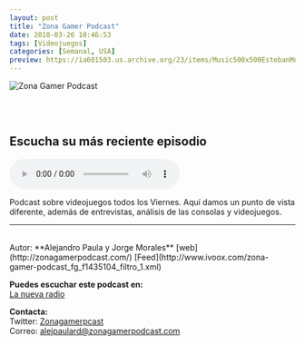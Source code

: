 ```yaml
---
layout: post
title: "Zona Gamer Podcast"
date: 2018-03-26 10:46:53
tags: [Videojuegos]
categories: [Semanal, USA]
preview: https://ia601503.us.archive.org/23/items/Music500x500EstebanMontoya/300-zonagamer.png
---
```


![Zona Gamer Podcast](https://ia601503.us.archive.org/23/items/Music500x500EstebanMontoya/500-zonagamer.png)

<br/>
<br/>

## Escucha su más reciente episodio

<!--reproductor-feed=http://www.ivoox.com/zona-gamer-podcast_fg_f1435104_filtro_1.xml-->
<!--reproductor-start-->
<audio id="audio" preload="auto" controls="" src="http://www.ivoox.com/zgp-70-madrid-games-week-2018_mf_29813950_feed_1.mp3"></audio>
<!--reproductor-end-->

Podcast sobre videojuegos todos los Viernes. Aquí damos un punto de vista diferente, además de entrevistas, análisis de las consolas y videojuegos.  

_ _ _
<br>
Autor: **Alejandro Paula y Jorge Morales**  
[web](http://zonagamerpodcast.com/)  
[Feed](http://www.ivoox.com/zona-gamer-podcast_fg_f1435104_filtro_1.xml)  


**Puedes escuchar este podcast en:**  
[La nueva radio](http://www.lanuevaradio.net/)  


**Contacta:**  
Twitter: [Zonagamerpcast](https://twitter.com/onagamerpcast)  
Correo: [alejpaulard@zonagamerpodcast.com](mailto:alejpaulard@zonagamerpodcast.com)  
